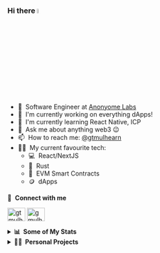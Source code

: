 ### Hi there <img src="https://media.giphy.com/media/hvRJCLFzcasrR4ia7z/giphy.gif" width="5%">
- :briefcase: &nbsp;Software Engineer at [Anonyome Labs](https://anonyome.com/)
- 🔭 &nbsp;I'm currently working on everything dApps!
- 🌱 &nbsp;I'm currently learning React Native, ICP
- 💬 &nbsp;Ask me about anything web3 :wink:
- 📫 &nbsp;How to reach me: [@gtmulhearn](https://twitter.com/gtmulhearn)
- 👨‍💻 &nbsp;My current favourite tech:
  - :computer: &nbsp;React/NextJS
  - :crab: &nbsp;Rust
  - :page_facing_up: &nbsp;EVM Smart Contracts
  - :coin: &nbsp;dApps
  
🔗 &nbsp;**Connect with me**

<p align="left">
<a href="https://twitter.com/gtmulhearn" target="blank"><img align="center" src="https://raw.githubusercontent.com/rahuldkjain/github-profile-readme-generator/master/src/images/icons/Social/twitter.svg" alt="gtmulhearn" height="30" width="40" /></a>
<a href="https://www.linkedin.com/in/gmulhearn/" target="blank"><img align="center" src="https://raw.githubusercontent.com/rahuldkjain/github-profile-readme-generator/master/src/images/icons/Social/linked-in-alt.svg" alt="gmulhearn" height="30" width="40"/></a>
</p>
<details>
 <summary><b>📊&nbsp;&nbsp;Some of My Stats</b></summary>

![GMulhearns's GitHub stats](https://github-readme-stats.vercel.app/api?username=gmulhearn&showicons=true&theme=tokyonight)
</details>

<details>
  <summary><b>👨‍💻&nbsp;&nbsp;Personal Projects</b></summary>
  <br/>
  <p><b>Decentralized App Full Stack Template</p></b>
  <p>The dApp Stack Template is a template project to base new full-stack dApp projects from. It uses a combination of the best fresh new tech - NextJS, typechain, ethers, and much more.</p>
  <a href="https://github.com/gmulhearn/dapp-stack-template" target="blank">
<img align="center" src="https://github-readme-stats.vercel.app/api/pin/?username=gmulhearn&repo=dapp-stack-template&theme=tokyonight" />
  </a>
  <br/>
  <br/>
  <p><b>Mixo - A scalable web service for music aggregation</p></b>
  <p>Mixo is a full stack webapp service which allows users to create and listen to playlists containing their favourite music from multiple sources (Spotify, Youtube). Mixo is containerized and set up to be deployed in a scalable docker swarm configuration.</p>
  <a href="https://github.com/gmulhearn/mixo" target="blank">
<img align="center" src="https://github-readme-stats.vercel.app/api/pin/?username=gmulhearn&repo=mixo&theme=tokyonight" />
  </a>
  <br/>
  <br/>
  <p><em>Plus much more happening behind the scenes.. 😉🤫</em></p>
</details>
